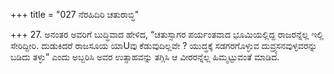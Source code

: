+++
title = "027 ನೆರಹಿದಿರಿ ಚತುರಾಬ್ಧಿ"

+++
27. ಅನಂತರ ಅವರಿಗೆ ಬುದ್ಧಿವಾದ ಹೇಳಿದ, “ಚತುಸ್ಸಾಗರ ಪರ್ಯಂತವಾದ ಭೂಮಿಯಲ್ಲಿದ್ದ ರಾಜರನ್ನೆಲ್ಲ ಇಲ್ಲಿ ಸೇರಿದ್ದೀರಿ. ದುಡುಕಿದರೆ  ರಾಜಸೂಯ ಯಾUವು ಕೆಡುವುದಿಲ್ಲವೇ ? ಯುದ್ಧಕ್ಕೆ ಸಡಗರಗೊಳ್ಳುವ ದುವ್ರ್ಯಸನವುಳ್ಳವರನ್ನು ಬಡಿದು ತಳ್ಳು” ಎಂದು ಅಬ್ಬರಿಸಿ ಅವರ ಉತ್ಸಾಹವನ್ನು ತಗ್ಗಿಸಿ ಆ ವೀರರನ್ನೆಲ್ಲ ಹಿಮ್ಮಟ್ಟುವಂತೆ ಮಾಡಿದ.